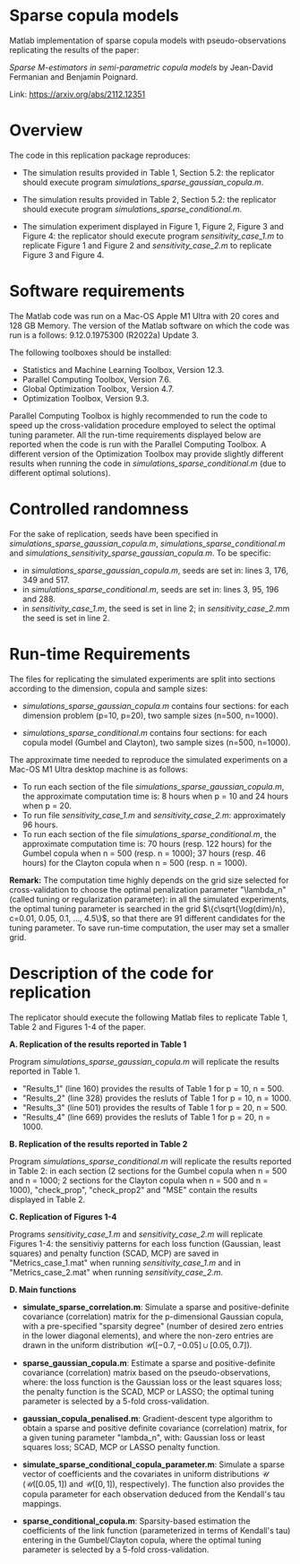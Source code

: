 
# Sparse copula models

Matlab implementation of sparse copula models with pseudo-observations replicating the results of the paper:

*Sparse M-estimators in semi-parametric copula models* by Jean-David Fermanian and Benjamin Poignard.

Link: https://arxiv.org/abs/2112.12351


# Overview

The code in this replication package reproduces:

- The simulation results provided in Table 1, Section 5.2: the replicator should execute program *simulations_sparse_gaussian_copula.m*.  

- The simulation results provided in Table 2, Section 5.2: the replicator should execute program *simulations_sparse_conditional.m*.  

- The simulation experiment displayed in Figure 1, Figure 2, Figure 3 and Figure 4: the replicator should execute program *sensitivity_case_1.m* to replicate Figure 1 and Figure 2 and *sensitivity_case_2.m* to replicate Figure 3 and Figure 4. 

# Software requirements

The Matlab code was run on a Mac-OS Apple M1 Ultra with 20 cores and 128 GB Memory. The version of the Matlab software on which the code was run is a follows: 9.12.0.1975300 (R2022a) Update 3. 

The following toolboxes should be installed:

- Statistics and Machine Learning Toolbox, Version 12.3.
- Parallel Computing Toolbox, Version 7.6.
- Global Optimization Toolbox, Version 4.7.
- Optimization Toolbox, Version 9.3.

Parallel Computing Toolbox is highly recommended to run the code to speed up the cross-validation procedure employed to select the optimal tuning parameter. All the run-time requirements displayed below are reported when the code is run with the Parallel Computing Toolbox. A different version of the Optimization Toolbox may provide slightly different results when running the code in *simulations_sparse_conditional.m* (due to different optimal solutions).

# Controlled randomness

For the sake of replication, seeds have been specified in *simulations_sparse_gaussian_copula.m*, *simulations_sparse_conditional.m* and *simulations_sensitivity_sparse_gaussian_copula.m*. To be specific:
- in *simulations_sparse_gaussian_copula.m*, seeds are set in: lines 3, 176, 349 and 517.
- in *simulations_sparse_conditional.m*, seeds are set in: lines 3, 95, 196 and 288.
- in *sensitivity_case_1.m*, the seed is set in line 2; in *sensitivity_case_2.m*m the seed is set in line 2.

# Run-time Requirements

The files for replicating the simulated experiments are split into sections according to the dimension, copula and sample sizes:

- *simulations_sparse_gaussian_copula.m* contains four sections: for each dimension problem (p=10, p=20), two sample sizes (n=500, n=1000).

- *simulations_sparse_conditional.m* contains four sections: for each copula model (Gumbel and Clayton), two sample sizes (n=500, n=1000).

The approximate time needed to reproduce the simulated experiments on a Mac-OS M1 Ultra desktop machine is as follows:

- To run each section of the file *simulations_sparse_gaussian_copula.m*, the approximate computation time is: 8 hours when p = 10 and 24 hours when p = 20. 
- To run file *sensitivity_case_1.m* and *sensitivity_case_2.m*: approximately 96 hours.
- To run each section of the file *simulations_sparse_conditional.m*, the approximate computation time is: 70 hours (resp. 122 hours) for the Gumbel copula when n = 500 (resp. n = 1000); 37 hours (resp. 46 hours) for the Clayton copula when n = 500 (resp. n = 1000).

**Remark:** The computation time highly depends on the grid size selected for cross-validation to choose the optimal penalization parameter "\lambda_n" (called tuning or regularization parameter): in all the simulated experiments, the optimal tuning parameter is searched in the grid $\{c\sqrt{\log(dim)/n}, c=0.01, 0.05, 0.1, ..., 4.5\}$, so that there are $91$ different candidates for the tuning parameter.
To save run-time computation, the user may set a smaller grid.

# Description of the code for replication

The replicator should execute the following Matlab files to replicate Table 1, Table 2 and Figures 1-4 of the paper.

**A. Replication of the results reported in Table 1**

Program *simulations_sparse_gaussian_copula.m* will replicate the results reported in Table 1. 
  - "Results_1" (line 160) provides the results of Table 1 for p = 10, n = 500.
  - "Results_2" (line 328) provides the resluts of Table 1 for p = 10, n = 1000.
  - "Results_3" (line 501) provides the results of Table 1 for p = 20, n = 500.
  - "Results_4" (line 669) provides the resluts of Table 1 for p = 20, n = 1000.

**B. Replication of the results reported in Table 2**

Program *simulations_sparse_conditional.m* will replicate the results reported in Table 2: in each section (2 sections for the Gumbel copula when n = 500 and n = 1000; 2 sections for the Clayton copula when n = 500 and n = 1000), "check_prop", "check_prop2" and "MSE" contain the results displayed in Table 2.

**C. Replication of Figures 1-4**

Programs *sensitivity_case_1.m* and *sensitivity_case_2.m* will replicate Figures 1-4: the sensitiviy patterns for each loss function (Gaussian, least squares) and penalty function (SCAD, MCP) are saved in "Metrics_case_1.mat" when running *sensitivity_case_1.m* and in "Metrics_case_2.mat" when running *sensitivity_case_2.m*.

**D. Main functions**

- **simulate_sparse_correlation.m**:
Simulate a sparse and positive-definite covariance (correlation) matrix for the p-dimensional Gaussian copula, with a pre-specified "sparsity degree" (number of desired zero entries in the lower diagonal elements), and where the non-zero entries are drawn in the uniform distribution $\mathcal{U}([-0.7,-0.05]\cup[0.05,0.7])$. 

- **sparse_gaussian_copula.m**:
Estimate a sparse and positive-definite covariance (correlation) matrix based on the pseudo-observations, where: the loss function is the Gaussian loss or the least squares loss; the penalty function is the SCAD, MCP or LASSO; the optimal tuning parameter is selected by a 5-fold cross-validation.

- **gaussian_copula_penalised.m**:
Gradient-descent type algorithm to obtain a sparse and positive definite covariance (correlation) matrix, for a given tuning parameter "lambda_n", with: Gaussian loss or least squares loss; SCAD, MCP or LASSO penalty function.

- **simulate_sparse_conditional_copula_parameter.m**:
Simulate a sparse vector of coefficients and the covariates in uniform distributions $\mathcal{U}$ ($\mathcal{U}([0.05,1])$ and $\mathcal{U}([0,1])$, respectively). The function also provides the copula parameter for each observation deduced from the Kendall's tau mappings.

- **sparse_conditional_copula.m**:
Sparsity-based estimation the coefficients of the link function (parameterized in terms of Kendall's tau) entering in the Gumbel/Clayton copula, where the optimal tuning parameter is selected by a 5-fold cross-validation.
